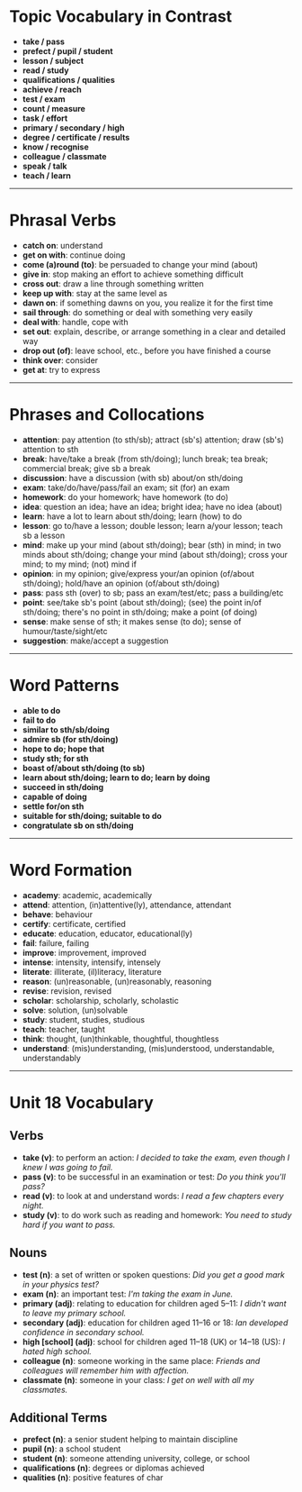 # Topic Vocabulary in Contrast
- **take / pass**  
- **prefect / pupil / student**  
- **lesson / subject**  
- **read / study**  
- **qualifications / qualities**  
- **achieve / reach**  
- **test / exam**  
- **count / measure**  
- **task / effort**  
- **primary / secondary / high**  
- **degree / certificate / results**  
- **know / recognise**  
- **colleague / classmate**  
- **speak / talk**  
- **teach / learn**

---

# Phrasal Verbs
- **catch on**: understand  
- **get on with**: continue doing  
- **come (a)round (to)**: be persuaded to change your mind (about)  
- **give in**: stop making an effort to achieve something difficult  
- **cross out**: draw a line through something written  
- **keep up with**: stay at the same level as  
- **dawn on**: if something dawns on you, you realize it for the first time  
- **sail through**: do something or deal with something very easily  
- **deal with**: handle, cope with  
- **set out**: explain, describe, or arrange something in a clear and detailed way  
- **drop out (of)**: leave school, etc., before you have finished a course  
- **think over**: consider  
- **get at**: try to express  

---

# Phrases and Collocations
- **attention**: pay attention (to sth/sb); attract (sb's) attention; draw (sb's) attention to sth  
- **break**: have/take a break (from sth/doing); lunch break; tea break; commercial break; give sb a break  
- **discussion**: have a discussion (with sb) about/on sth/doing  
- **exam**: take/do/have/pass/fail an exam; sit (for) an exam  
- **homework**: do your homework; have homework (to do)  
- **idea**: question an idea; have an idea; bright idea; have no idea (about)  
- **learn**: have a lot to learn about sth/doing; learn (how) to do  
- **lesson**: go to/have a lesson; double lesson; learn a/your lesson; teach sb a lesson  
- **mind**: make up your mind (about sth/doing); bear (sth) in mind; in two minds about sth/doing; change your mind (about sth/doing); cross your mind; to my mind; (not) mind if  
- **opinion**: in my opinion; give/express your/an opinion (of/about sth/doing); hold/have an opinion (of/about sth/doing)  
- **pass**: pass sth (over) to sb; pass an exam/test/etc; pass a building/etc  
- **point**: see/take sb's point (about sth/doing); (see) the point in/of sth/doing; there's no point in sth/doing; make a point (of doing)  
- **sense**: make sense of sth; it makes sense (to do); sense of humour/taste/sight/etc  
- **suggestion**: make/accept a suggestion  

---

# Word Patterns
- **able to do**  
- **fail to do**  
- **similar to sth/sb/doing**  
- **admire sb (for sth/doing)**  
- **hope to do; hope that**  
- **study sth; for sth**  
- **boast of/about sth/doing (to sb)**  
- **learn about sth/doing; learn to do; learn by doing**  
- **succeed in sth/doing**  
- **capable of doing**  
- **settle for/on sth**  
- **suitable for sth/doing; suitable to do**  
- **congratulate sb on sth/doing**

---

# Word Formation
- **academy**: academic, academically  
- **attend**: attention, (in)attentive(ly), attendance, attendant  
- **behave**: behaviour  
- **certify**: certificate, certified  
- **educate**: education, educator, educational(ly)  
- **fail**: failure, failing  
- **improve**: improvement, improved  
- **intense**: intensity, intensify, intensely  
- **literate**: illiterate, (il)literacy, literature  
- **reason**: (un)reasonable, (un)reasonably, reasoning  
- **revise**: revision, revised  
- **scholar**: scholarship, scholarly, scholastic  
- **solve**: solution, (un)solvable  
- **study**: student, studies, studious  
- **teach**: teacher, taught  
- **think**: thought, (un)thinkable, thoughtful, thoughtless  
- **understand**: (mis)understanding, (mis)understood, understandable, understandably  

---

# Unit 18 Vocabulary

## Verbs
- **take (v)**: to perform an action: *I decided to take the exam, even though I knew I was going to fail.*  
- **pass (v)**: to be successful in an examination or test: *Do you think you'll pass?*  
- **read (v)**: to look at and understand words: *I read a few chapters every night.*  
- **study (v)**: to do work such as reading and homework: *You need to study hard if you want to pass.*  

## Nouns
- **test (n)**: a set of written or spoken questions: *Did you get a good mark in your physics test?*  
- **exam (n)**: an important test: *I'm taking the exam in June.*  
- **primary (adj)**: relating to education for children aged 5–11: *I didn't want to leave my primary school.*  
- **secondary (adj)**: education for children aged 11–16 or 18: *Ian developed confidence in secondary school.*  
- **high [school] (adj)**: school for children aged 11–18 (UK) or 14–18 (US): *I hated high school.*  
- **colleague (n)**: someone working in the same place: *Friends and colleagues will remember him with affection.*  
- **classmate (n)**: someone in your class: *I get on well with all my classmates.*  

## Additional Terms
- **prefect (n)**: a senior student helping to maintain discipline  
- **pupil (n)**: a school student  
- **student (n)**: someone attending university, college, or school  
- **qualifications (n)**: degrees or diplomas achieved  
- **qualities (n)**: positive features of char
